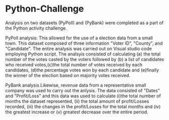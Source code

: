 # Python-Challenge
Analysis on two datasets (PyPoll) and (PyBank) were completed as a part of the Python activity challenge.

PyPoll analysis:
This allowed for the use of a election data from a small town. This dataset composed of three information "Voter ID", "County", and "Candidate". 
The entire analysis was carried out on Visual studio code employing Python script. The analsyis consisted of calculating (a) the total number of the votes casted by the voters followed by (b) a list of candidates who received votes,(c)the total number of votes received by each candidates, (d)the percentage votes won by each candidate and (e)finally the winner of the election based on majority votes received. 

PyBank analysis 
Likewise, revenue data from a representative small company was used to carry out the anlysis. The data consisted of 
"Dates" and "Profit/Loss" and this data was used to calculate (i)the total number of months the dataset represented, (ii) the total amount of profit/Losses recorded, (iii) the changes in the profit/Losses for the total months and (iv) the greatest increase or (v) greatest decrease over the entire period. 
